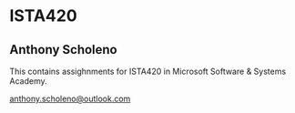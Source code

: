 # ISTA420

## Anthony Scholeno

This contains assighnments for ISTA420 in Microsoft Software & Systems Academy.

anthony.scholeno@outlook.com